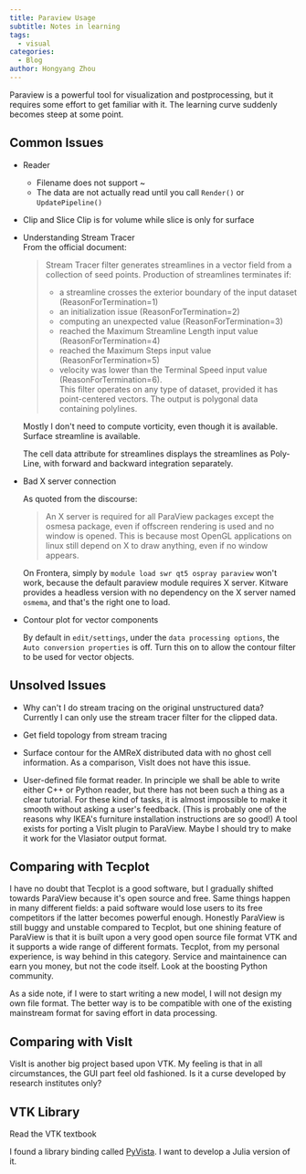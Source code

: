 ```yaml
---
title: Paraview Usage
subtitle: Notes in learning
tags:
  - visual
categories:
  - Blog
author: Hongyang Zhou
---
```


Paraview is a powerful tool for visualization and postprocessing, but it requires some effort to get familiar with it. The learning curve suddenly becomes steep at some point.

## Common Issues

* Reader
  * Filename does not support ~
  * The data are not actually read until you call `Render()` or `UpdatePipeline()`

* Clip and Slice
  Clip is for volume while slice is only for surface

* Understanding Stream Tracer  
  From the official document:
  >Stream Tracer filter generates streamlines in a vector field from a collection of seed points. Production of streamlines terminates if:
  >* a streamline crosses the exterior boundary of the input dataset (ReasonForTermination=1)
  >* an initialization issue (ReasonForTermination=2)
  >* computing an unexpected value (ReasonForTermination=3)
  >* reached the Maximum Streamline Length input value (ReasonForTermination=4)
  >* reached the Maximum Steps input value (ReasonForTermination=5)
  >* velocity was lower than the Terminal Speed input value (ReasonForTermination=6).  
  >This filter operates on any type of dataset, provided it has point-centered vectors. The output is polygonal data containing polylines.

  Mostly I don't need to compute vorticity, even though it is available. Surface streamline is available.

  The cell data attribute for streamlines displays the streamlines as Poly-Line, with forward and backward integration separately.

* Bad X server connection

  As quoted from the discourse:
  > An X server is required for all ParaView packages except the osmesa package, even if offscreen rendering is used and no window is opened. This is because most OpenGL applications on linux still depend on X to draw anything, even if no window appears.

  On Frontera, simply by `module load swr qt5 ospray paraview` won't work, because the default paraview module requires X server. Kitware provides a headless version with no dependency on the X server named `osmema`, and that's the right one to load.

* Contour plot for vector components

  By default in `edit/settings`, under the `data processing options`, the `Auto conversion properties` is off. Turn this on to allow the contour filter to be used for vector objects.

## Unsolved Issues

* Why can't I do stream tracing on the original unstructured data? Currently I can only use the stream tracer filter for the clipped data.

* Get field topology from stream tracing

* Surface contour for the AMReX distributed data with no ghost cell information. As a comparison, VisIt does not have this issue.

* User-defined file format reader. In principle we shall be able to write either C++ or Python reader, but there has not been such a thing as a clear tutorial. For these kind of tasks, it is almost impossible to make it smooth without asking a user's feedback. (This is probably one of the reasons why IKEA's furniture installation instructions are so good!) A tool exists for porting a VisIt plugin to ParaView. Maybe I should try to make it work for the Vlasiator output format.

## Comparing with Tecplot

I have no doubt that Tecplot is a good software, but I gradually shifted towards ParaView because it's open source and free.
Same things happen in many different fields: a paid software would lose users to its free competitors if the latter becomes powerful enough.
Honestly ParaView is still buggy and unstable compared to Tecplot, but one shining feature of ParaView is that it is built upon a very good open source file format VTK and it supports a wide range of different formats.
Tecplot, from my personal experience, is way behind in this category.
Service and maintainence can earn you money, but not the code itself. Look at the boosting Python community.

As a side note, if I were to start writing a new model, I will not design my own file format. The better way is to be compatible with one of the existing mainstream format for saving effort in data processing.

## Comparing with VisIt

VisIt is another big project based upon VTK. My feeling is that in all circumstances, the GUI part feel old fashioned. Is it a curse developed by research institutes only?

## VTK Library

Read the VTK textbook

I found a library binding called [PyVista](https://docs.pyvista.org/). I want to develop a Julia version of it.
